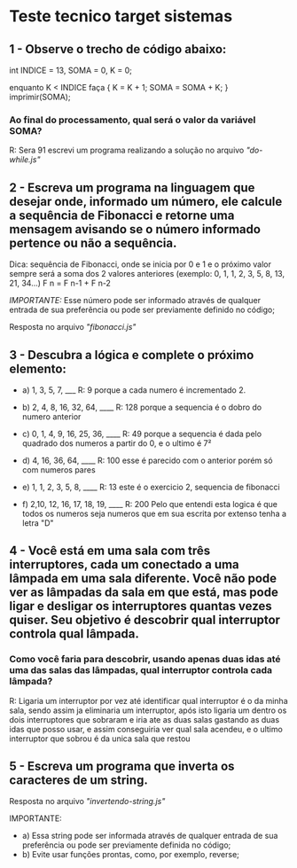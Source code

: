 # Teste tecnico target sistemas

## 1 - Observe o trecho de código abaixo:

int INDICE = 13, SOMA = 0, K = 0;

enquanto K < INDICE faça
{
K = K + 1;
SOMA = SOMA + K;
}
imprimir(SOMA);

### Ao final do processamento, qual será o valor da variável SOMA?

R: Sera 91
escrevi um programa realizando a solução no arquivo *"do-while.js"*

## 2 - Escreva um programa na linguagem que desejar onde, informado um número, ele calcule a sequência de Fibonacci e retorne uma mensagem avisando se o número informado pertence ou não a sequência.

Dica: sequência de Fibonacci, onde se inicia por 0 e 1 e o próximo valor sempre será a soma dos 2 valores anteriores (exemplo: 0, 1, 1, 2, 3, 5, 8, 13, 21, 34...)
F n = F n-1 + F n-2

*IMPORTANTE:* Esse número pode ser informado através de qualquer entrada de sua preferência ou pode ser previamente definido no código;

Resposta no arquivo *"fibonacci.js"*

## 3 - Descubra a lógica e complete o próximo elemento:

- a) 1, 3, 5, 7, ___
R: 9
porque a cada numero é incrementado 2.

- b) 2, 4, 8, 16, 32, 64, ____
R: 128
porque a sequencia é o dobro do numero anterior

- c) 0, 1, 4, 9, 16, 25, 36, ____
R: 49
porque a sequencia é dada pelo quadrado dos numeros a partir do 0, e o ultimo é 7²

- d) 4, 16, 36, 64, ____
R: 100
esse é parecido com o anterior porém só com numeros pares

- e) 1, 1, 2, 3, 5, 8, ____
R: 13
este é o exercicio 2, sequencia de fibonacci

- f) 2,10, 12, 16, 17, 18, 19, ____
R: 200
Pelo que entendi esta logica é que todos os numeros seja numeros que em sua escrita por extenso tenha a letra "D" 


## 4 - Você está em uma sala com três interruptores, cada um conectado a uma lâmpada em uma sala diferente. Você não pode ver as lâmpadas da sala em que está, mas pode ligar e desligar os interruptores quantas vezes quiser. Seu objetivo é descobrir qual interruptor controla qual lâmpada.

### Como você faria para descobrir, usando apenas duas idas até uma das salas das lâmpadas, qual interruptor controla cada lâmpada?

R: Ligaria um interruptor por vez até identificar qual interruptor é o da minha sala, sendo assim ja eliminaria um interruptor, após isto ligaria um dentro os dois interruptores que sobraram e iria ate as duas salas gastando as duas idas que posso usar, e assim conseguiria ver qual sala acendeu, e o ultimo interruptor que sobrou é da unica sala que restou


## 5 - Escreva um programa que inverta os caracteres de um string.

Resposta no arquivo *"invertendo-string.js"*

IMPORTANTE:
- a) Essa string pode ser informada através de qualquer entrada de sua preferência ou pode ser previamente definida no código;
- b) Evite usar funções prontas, como, por exemplo, reverse;